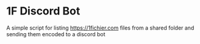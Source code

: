 # 1F Discord Bot

A simple script for listing https://1fichier.com files from a shared folder and sending them encoded to a discord bot

